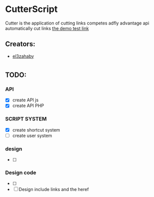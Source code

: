 # CutterScript
 Cutter is the application of cutting links competes adfly advantage api automatically cut links
[ the demo test link ](http://cuer.esy.es/)
 
## Creators:
- [el3zahaby](https://github.com/el3zahaby)
<h1/>

## TODO:
### API
- [x] create API js
- [x] create API PHP

### SCRIPT SYSTEM
- [x] create shortcut system
- [ ] create user system 

### design
- [ ] 

### Design code
- [ ] 
- [ ] Design include links and the heref
